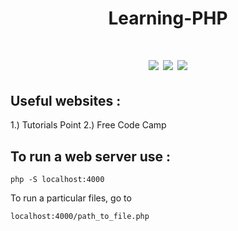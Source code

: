 <div align = "center">
<h1> Learning-PHP<h1>
  <img src ="https://camo.githubusercontent.com/569658dce0cd164415dfe7df302edf843e6759d4891893e2ba4ed7036a164444/68747470733a2f2f706f7365722e707567782e6f72672f6261646765732f706f7365722f6c6963656e73652e737667">
  <img src ="https://aleen42.github.io/badges/src/visual_studio_code.svg">
  <img src ="https://aleen42.github.io/badges/src/github.svg">
</div>

## Useful websites :
1.) Tutorials Point
2.) Free Code Camp

## To run a web server use :
```
php -S localhost:4000
```

To run a particular files, go to 
```
localhost:4000/path_to_file.php
```